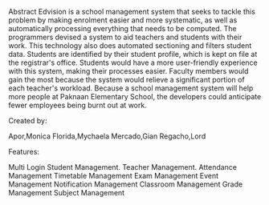 Abstract
  Edvision is a school management system that seeks to tackle this problem by making enrolment easier and more systematic, as well as automatically processing everything that needs to be computed. The programmers devised a system to aid teachers and students with their work. This technology also does automated sectioning and filters student data. Students are identified by their student profile, which is kept on file at the registrar's office. Students would have a more user-friendly experience with this system, making their processes easier. Faculty members would gain the most because the system would relieve a significant portion of each teacher's workload. Because a school management system will help more people at Paknaan Elementary School, the developers could anticipate fewer employees being burnt out at work.

Created by: 

Apor,Monica
Florida,Mychaela
Mercado,Gian
Regacho,Lord


Features:

Multi Login
Student Management.
Teacher Management.
Attendance Management
Timetable Management
Exam Management
Event Management
Notification Management
Classroom Management
Grade Management
Subject Management
